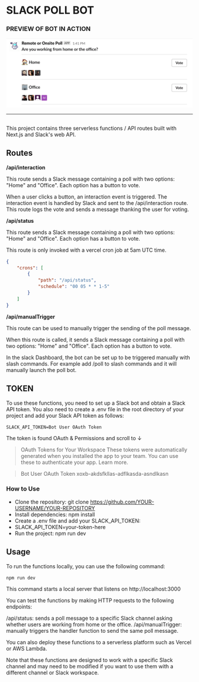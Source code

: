 # SLACK POLL BOT

### PREVIEW OF BOT IN ACTION

![bot](public/bot.png)

---

##

This project contains three serverless functions / API routes built with Next.js and Slack's web API.

## Routes

**/api/interaction**

This route sends a Slack message containing a poll with two options: "Home" and "Office". Each option has a button to vote.

When a user clicks a button, an interaction event is triggered. The interaction event is handled by Slack and sent to the /api/interaction route. This route logs the vote and sends a message thanking the user for voting.

**/api/status**

This route sends a Slack message containing a poll with two options: "Home" and "Office". Each option has a button to vote.

This route is only invoked with a vercel cron job at 5am UTC time.

```json
{
	"crons": [
		{
			"path": "/api/status",
			"schedule": "00 05 * * 1-5"
		}
	]
}
```

**/api/manualTrigger**

This route can be used to manually trigger the sending of the poll message.

When this route is called, it sends a Slack message containing a poll with two options: "Home" and "Office". Each option has a button to vote.

In the slack Dashboard, the bot can be set up to be triggered manually with slash commands. For example add /poll to slash commands and it will manually launch the poll bot.

## TOKEN

To use these functions, you need to set up a Slack bot and obtain a Slack API token. You also need to create a .env file in the root directory of your project and add your Slack API token as follows:

```env
SLACK_API_TOKEN=Bot User OAuth Token
```

The token is found OAuth & Permissions and scroll to ↓

> OAuth Tokens for Your Workspace
> These tokens were automatically generated when you installed the app to your team. You can use these to authenticate your app. Learn more.

> Bot User OAuth Token
> xoxb-akdsfkllas-adflkasda-asndlkasn

### How to Use

- Clone the repository: git clone https://github.com/YOUR-USERNAME/YOUR-REPOSITORY
- Install dependencies: npm install
- Create a .env file and add your SLACK_API_TOKEN:
- SLACK_API_TOKEN=your-token-here
- Run the project: npm run dev

## Usage

To run the functions locally, you can use the following command:

```shell
npm run dev
```

This command starts a local server that listens on http://localhost:3000

You can test the functions by making HTTP requests to the following endpoints:

/api/status: sends a poll message to a specific Slack channel asking whether users are working from home or the office.
/api/manualTrigger: manually triggers the handler function to send the same poll message.

You can also deploy these functions to a serverless platform such as Vercel or AWS Lambda.

Note that these functions are designed to work with a specific Slack channel and may need to be modified if you want to use them with a different channel or Slack workspace.
